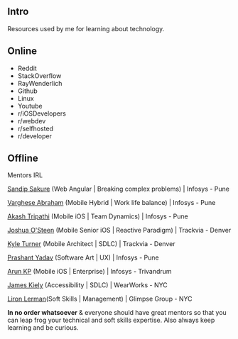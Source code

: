 
## Intro

Resources used by me for learning about technology.

## Online

* Reddit
* StackOverflow
* RayWenderlich
* Github
* Linux
* Youtube
* r/iOSDevelopers
* r/webdev
* r/selfhosted
* r/developer

## Offline

Mentors IRL

[Sandip Sakure](https://www.linkedin.com/in/sandip-sakure-2b880749/) (Web Angular | Breaking complex problems) | Infosys - Pune

[Varghese Abraham](https://www.linkedin.com/in/varghese-abraham-51799928/) (Mobile Hybrid | Work life balance) | Infosys - Pune

[Akash Tripathi](https://www.linkedin.com/in/akashtripathi9/) (Mobile iOS | Team Dynamics) | Infosys - Pune

[Joshua O'Steen](https://www.linkedin.com/in/joshua-osteen/) (Mobile Senior iOS | Reactive Paradigm) | Trackvia - Denver

[Kyle Turner](https://www.linkedin.com/in/kylerturner/) (Mobile Architect | SDLC) | Trackvia - Denver

[Prashant Yadav](https://www.linkedin.com/in/prashant-yadav-09871133/) (Software Art | UX) | Infosys - Pune

[Arun KP](https://www.linkedin.com/in/arunkp88/) (Mobile iOS | Enterprise) | Infosys - Trivandrum

[James Kiely](https://www.linkedin.com/in/james-kiely-aa56b46/) (Accessibility | SDLC) | WearWorks - NYC

[Liron Lerman](https://www.linkedin.com/in/liron-lerman-64051212/)(Soft Skills | Management) | Glimpse Group - NYC

**In no order whatsoever** & everyone should have great mentors so that you can leap frog your technical and soft skills expertise.
Also always keep learning and be curious.


